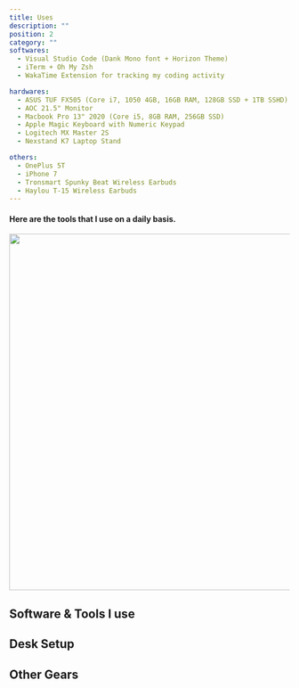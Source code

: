 ```yaml
---
title: Uses
description: ""
position: 2
category: ""
softwares:
  - Visual Studio Code (Dank Mono font + Horizon Theme)
  - iTerm + Oh My Zsh
  - WakaTime Extension for tracking my coding activity

hardwares:
  - ASUS TUF FX505 (Core i7, 1050 4GB, 16GB RAM, 128GB SSD + 1TB SSHD)
  - AOC 21.5" Monitor
  - Macbook Pro 13" 2020 (Core i5, 8GB RAM, 256GB SSD)
  - Apple Magic Keyboard with Numeric Keypad
  - Logitech MX Master 2S
  - Nexstand K7 Laptop Stand

others:
  - OnePlus 5T
  - iPhone 7
  - Tronsmart Spunky Beat Wireless Earbuds
  - Haylou T-15 Wireless Earbuds
---
```


#### Here are the tools that I use on a daily basis.

<img src="/wfm-setup.jpg"   width="1280" height="640" alt=""/>

<!-- <img src="/preview.png" class="light-img" width="1280" height="640" alt=""/>
<img src="/preview-dark.png" class="dark-img" width="1280" height="640" alt=""/> -->

<!-- [Module]() for [NuxtJS](https://nuxtjs.org). -->

<!-- <alert type="success">

Your documentation has been created successfully!

</alert> -->

## Software & Tools I use

<list :items="softwares"></list>

## Desk Setup

<list :items="hardwares"></list>

## Other Gears

<list :items="others"></list>
